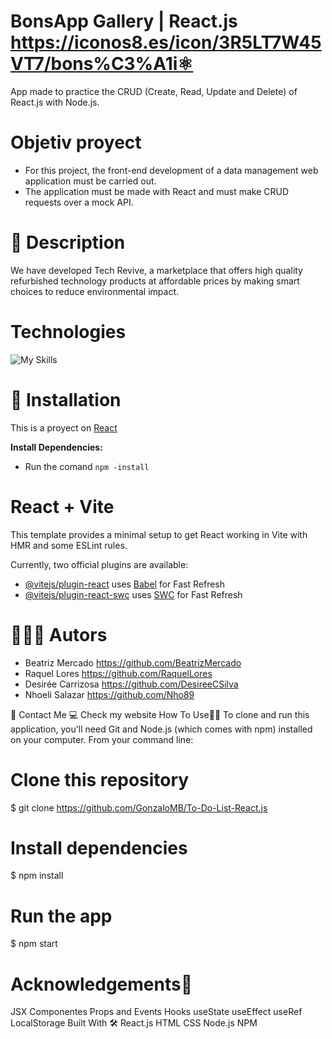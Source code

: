 # BonsApp Gallery | React.js https://iconos8.es/icon/3R5LT7W45VT7/bons%C3%A1i⚛️
App made to practice the CRUD (Create, Read, Update and Delete) of React.js with Node.js.

#   Objetiv proyect
- For this project, the front-end development of a data management web application must be carried out.
- The application must be made with React and must make CRUD requests over a mock API.

# 🧾 Description 
We have developed Tech Revive, a marketplace that offers high quality refurbished technology products at affordable prices by making smart choices to reduce environmental impact. 

# Technologies 
![My Skills](https://skillicons.dev/icons?i=html,css,js,git,figma,github,vite,discord,react)

# 🔧 Installation 
This is a proyect on [React](https://es.react.dev/)

**Install Dependencies:** 
 
- Run the comand `npm -install`

# React + Vite

This template provides a minimal setup to get React working in Vite with HMR and some ESLint rules.

Currently, two official plugins are available:

- [@vitejs/plugin-react](https://github.com/vitejs/vite-plugin-react/blob/main/packages/plugin-react/README.md) uses [Babel](https://babeljs.io/) for Fast Refresh
- [@vitejs/plugin-react-swc](https://github.com/vitejs/vite-plugin-react-swc) uses [SWC](https://swc.rs/) for Fast Refresh

# 🧙🏻‍♀️ Autors 

 -  Beatriz Mercado  https://github.com/BeatrizMercado
 -  Raquel Lores  https://github.com/RaquelLores
 -  Desirée Carrizosa  https://github.com/DesireeCSilva
 - Nhoeli Salazar https://github.com/Nho89




📝 Contact Me
💻 Check my website
How To Use👨‍💻
To clone and run this application, you'll need Git and Node.js (which comes with npm) installed on your computer. From your command line:

# Clone this repository
$ git clone https://github.com/GonzaloMB/To-Do-List-React.js

# Install dependencies
$ npm install

# Run the app
$ npm start

# Acknowledgements🚀

JSX
Componentes
Props and Events
Hooks
useState
useEffect
useRef
LocalStorage
Built With 🛠️
React.js
HTML
CSS
Node.js
NPM